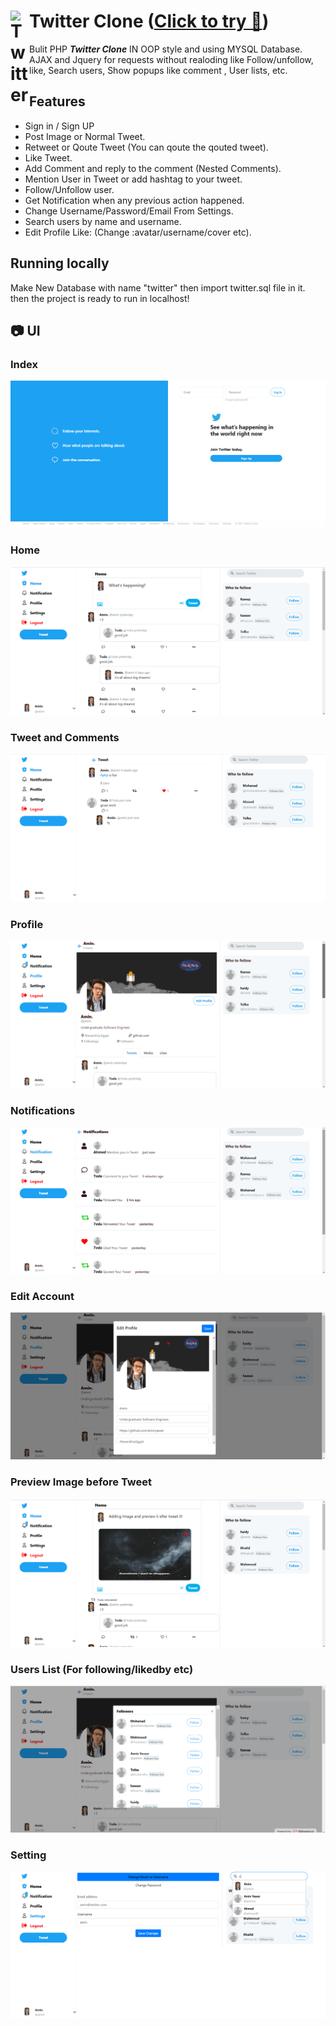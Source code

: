# <img align="left" alt="Twitter" width="30px" src="https://image.flaticon.com/icons/svg/2111/2111703.svg" draggable="false" /> Twitter Clone  ([Click to try 🚀](https://twtr-clone.000webhostapp.com/))

Bulit PHP **_Twitter Clone_** IN OOP style and using MYSQL Database. AJAX and Jquery for requests without realoding like Follow/unfollow, like, Search users, Show popups like comment , User lists, etc.


## Features

- Sign in / Sign UP
- Post Image or Normal Tweet.
- Retweet or Qoute Tweet (You can qoute the qouted tweet).
- Like Tweet.
- Add Comment and reply to the comment (Nested Comments).
- Mention User in Tweet or add hashtag to your tweet.
- Follow/Unfollow user.
- Get Notification when any previous action happened.
- Change Username/Password/Email From Settings.
- Search users by name and username.
- Edit Profile Like: (Change :avatar/username/cover etc).

## Running locally
 
 Make New Database with name "twitter" then import twitter.sql file in it.
 then the project is ready to run in localhost!

## 📷 UI


### Index
![Index](screenshots/Index.png)

### Home
![Home](screenshots/Home.png)

### Tweet and Comments
![Post](screenshots/Inner-Post.png)

### Profile
![Profile](screenshots/Profile.png)

### Notifications
![Movie](screenshots/Notifications.png)

### Edit Account
![Edit](screenshots/Edit.png)

### Preview Image before Tweet
![Post](screenshots/Post.png)

### Users List (For following/likedby etc)
![Users](screenshots/Users.png)

### Setting
![Setting](screenshots/Setting.png) 



